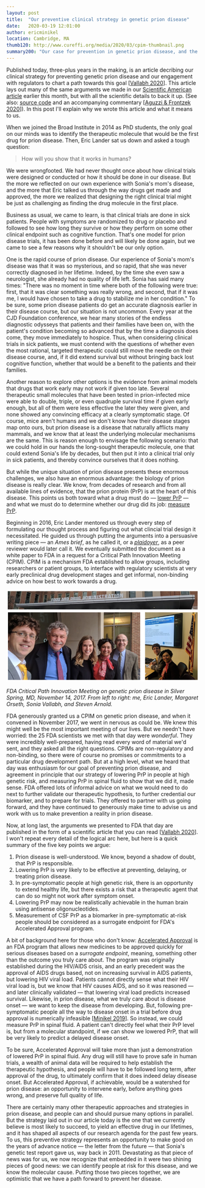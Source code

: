 ```yaml
---
layout: post
title:  "Our preventive clinical strategy in genetic prion disease"
date:   2020-03-19 12:01:00
author: ericminikel
location: Cambridge, MA
thumb120: http://www.cureffi.org/media/2020/03/cpim-thumbnail.png
summary200: "Our case for prevention in genetic prion disease, and the clinical and regulatory strategy needed to make it a reality."
---
```


Published today, three-plus years in the making, is an article decribing our clinical strategy for preventing genetic prion disease and our engagement with regulators to chart a path towards this goal [[Vallabh 2020]]. This article lays out many of the same arguments we made in our [Scientific American article](https://www.scientificamerican.com/article/the-married-researchers-racing-to-stop-prion-disease/) earlier this month, but with all the scientific details to back it up. (See also: [source code](https://github.com/ericminikel/prevention_plaidoyer) and an accompanying commentary [[Aguzzi & Frontzek 2020]]). In this post I'll explain why we wrote this article and what it means to us.

When we joined the Broad Institute in 2014 as PhD students, the only goal on our minds was to identify the therapeutic molecule that would be the first drug for prion disease. Then, Eric Lander sat us down and asked a tough question:

> How will you show that it works in humans?

We were wrongfooted. We had never thought once about how clinical trials were designed or conducted or how it should be done in our disease. But the more we reflected on our own experience with Sonia's mom's disease, and the more that Eric talked us through the way drugs get made and approved, the more we realized that designing the right clinical trial might be just as challenging as finding the drug molecule in the first place.

Business as usual, we came to learn, is that clinical trials are done in sick patients. People with symptoms are randomized to drug or placebo and followed to see how long they survive or how they perform on some other clinical endpoint such as cognitive function. That's one model for prion disease trials, it has been done before and will likely be done again, but we came to see a few reasons why it shouldn't be our only option.

One is the rapid course of prion disease. Our experience of Sonia's mom's disease was that it was so mysterious, and so rapid, that she was never correctly diagnosed in her lifetime. Indeed, by the time she even saw a neurologist, she already had no quality of life left. Sonia has said many times: "There was no moment in time where both of the following were true: first, that it was clear something was really wrong, and second, that if it was me, I would have chosen to take a drug to stabilize me in her condition." To be sure, some prion disease patients do get an accurate diagnosis earlier in their disease course, but our situation is not uncommon. Every year at the CJD Foundation conference, we hear many stories of the endless diagnostic odysseys that patients and their families have been on, with the patient's condition becoming so advanced that by the time a diagnosis does come, they move immediately to hospice. Thus, when considering clinical trials in sick patients, we must contend with the questions of whether even the most rational, targeted therapeutic could still move the needle on their disease course, and, if it did extend survival but without bringing back lost cognitive function, whether that would be a benefit to the patients and their families.

Another reason to explore other options is the evidence from animal models that drugs that work early may not work if given too late. Several therapeutic small molecules that have been tested in prion-infected mice were able to double, triple, or even quadruple survival time if given early enough, but all of them were less effective the later they were given, and none showed any convincing efficacy at a clearly symptomatic stage. Of course, mice aren't humans and we don't know how their disease stages map onto ours, but prion disease is a disease that naturally afflicts many mammals, and we know that at least the underlying molecular mechanisms are the same. This is reason enough to envisage the following scenario: that we could hold in our hands the long-sought therapeutic molecule, one that could extend Sonia's life by decades, but then put it into a clinical trial only in sick patients, and thereby convince ourselves that it does nothing.

But while the unique situation of prion disease presents these enormous challenges, we also have an enormous advantage: the biology of prion disease is really clear. We know, from decades of research and from all available lines of evidence, that the prion protein (PrP) is at the heart of this disease. This points us both toward what a drug must do &mdash; [lower PrP](/2018/07/10/antisense-part-i-the-basics/) &mdash; and what we must do to determine whether our drug did its job: [measure PrP](/2019/04/04/measuring-prp-in-spinal-fluid-two-different-ways/).

Beginning in 2016, Eric Lander mentored us through every step of formulating our thought process and figuring out what clincial trial design it necessitated. He guided us through putting the arguments into a persuasive writing piece &mdash; an *Ames brief*, as he called it, or a [*plaidoyer*](https://en.wiktionary.org/wiki/plaidoyer), as a peer reviewer would later call it. We eventually submitted the document as a white paper to FDA in a request for a Critical Path Innovation Meeting (CPIM). CPIM is a mechanism FDA established to allow groups, including researchers or patient groups, to interface with regulatory scientists at very early preclinical drug development stages and get informal, non-binding advice on how best to work towards a drug. 

![](/media/2020/03/cpim-photos-2017-11-14.png)

*FDA Critical Path Innovation Meeting on genetic prion disease in Silver Spring, MD, November 14, 2017. From left to right: me, Eric Lander, Margaret Orseth, Sonia Vallabh, and Steven Arnold.*

FDA generously granted us a CPIM on genetic prion disease, and when it convened in November 2017, we went in nervous as could be. We knew this might well be the most important meeting of our lives. But we needn't have worried: the 25 FDA scientists we met with that day were *wonderful*. They were incredibly well-prepared, having read every word of material we'd sent, and they asked all the right questions. CPIMs are non-regulatory and non-binding, so there were of course no promises or commitments to a particular drug development path. But at a high level, what we heard that day was enthusiasm for our goal of preventing prion disease, and agreement in principle that our strategy of lowering PrP in people at high genetic risk, and measuring PrP in spinal fluid to show that we did it, made sense. FDA offered lots of informal advice on what we would need to do next to further validate our therapeutic hypothesis, to further credential our biomarker, and to prepare for trials. They offered to partner with us going forward, and they have continued to generously make time to advise us and work with us to make prevention a reality in prion disease.

Now, at long last, the arguments we presented to FDA that day are published in the form of a scientific article that you can read [[Vallabh 2020]]. I won't repeat every detail of the logical arc here, but here is a quick summary of the five key points we argue:

1. Prion disease is well-understood. We know, beyond a shadow of doubt, that PrP is responsible.
2. Lowering PrP is very likely to be effective at preventing, delaying, or treating prion disease.
3. In pre-symptomatic people at high genetic risk, there is an opportunity to extend healthy life, but there exists a risk that a therapeutic agent that can do so might not work after symptom onset.
4. Lowering PrP may now be realistically achievable in the human brain using antisense oligonucleotides.
5. Measurement of CSF PrP as a biomarker in pre-symptomatic at-risk people should be considered as a surrogate endpoint for FDA's Accelerated Approval program.

A bit of background here for those who don't know: [Accelerated Approval](/2016/10/20/the-deal-with-accelerated-approval/) is an FDA program that allows new medicines to be approved quickly for serious diseases based on a *surrogate endpoint*, meaning, something other than the outcome you truly care about. The program was originally established during the HIV/AIDS crisis, and an early precedent was the approval of AIDS drugs based, not on increasing survival in AIDS patients, but lowering HIV viral load. Patients cannot directly sense what their HIV viral load is, but we know that HIV causes AIDS, and so it was reasoned &mdash; and later clinically validated &mdash; that lowering viral load predicts increased survival. Likewise, in prion disease, what we truly care about is disease onset &mdash; we want to keep the disease from developing. But, following pre-symptomatic people all the way to disease onset in a trial before drug approval is numerically infeasible [[Minikel 2019]]. So instead, we could measure PrP in spinal fluid. A patient can't directly feel what their PrP level is, but from a molecular standpoint, if we can show we lowered PrP, that will be very likely to predict a delayed disease onset.

To be sure, Accelerated Approval will take more than just a demonstration of lowered PrP in spinal fluid. Any drug will still have to prove safe in human trials, a wealth of animal data will be required to help establish the therapeutic hypothesis, and people will have to be followed long term, after approval of the drug, to ultimately confirm that it does indeed delay disease onset. But Accelerated Approval, if achievable, would be a watershed for prion disease: an opportunity to intervene early, before anything goes wrong, and preserve full quality of life.

There are certainly many other therapeutic approaches and strategies in prion disease, and people can and should pursue many options in parallel. But the strategy laid out in our article today is the one that we currently believe is most likely to succeed, to yield an effective drug in our lifetimes, and it has shaped all aspects of our research agenda for the past few years. To us, this preventive strategy represents an opportunity to make good on the years of advance notice &mdash; the letter from the future &mdash; that Sonia's genetic test report gave us, way back in 2011. Devastating as that piece of news was for us, we now recognize that embedded in it were two shining pieces of good news: we can identify people at risk for this disease, and we know the molecular cause. Putting those two pieces together, we are optimistic that we have a path forward to prevent her disease.



[Vallabh 2020]: https://authors.elsevier.com/c/1alfV_XXc8UEkZ "Vallabh SM, Minikel EV, Schreiber SL, Lander ES. Towards a treatment for genetic prion disease: trials and biomarkers. The Lancet Neurology 2020;19(4):361–368. DOI: 10.1016/S1474-4422(19)30403-X"

[Aguzzi & Frontzek 2020]: https://doi.org/10.1016/S1474-4422(20)30029-6 "Aguzzi A, Frontzek K. New paradigms of clinical trial design for genetic prion diseases. The Lancet Neurology. 2020;19(4):284–285. DOI: 10.1016/S1474-4422(20)30029-6"

[Minikel 2019]: https://www.ncbi.nlm.nih.gov/pubmed/31171647 "Minikel EV, Vallabh SM, Orseth MC, Brandel JP, Haïk S, Laplanche JL, Zerr I, Parchi P, Capellari S, Safar J, Kenny J, Fong JC, Takada LT, Ponto C, Hermann P,  Knipper T, Stehmann C, Kitamoto T, Ae R, Hamaguchi T, Sanjo N, Tsukamoto T, Mizusawa H, Collins SJ, Chiesa R, Roiter I, de Pedro-Cuesta J, Calero M, Geschwind MD, Yamada M, Nakamura Y, Mead S. Age at onset in genetic prion disease and the design of preventive clinical trials. Neurology. 2019 Jul 9;93(2):e125-e134. doi: 10.1212/WNL.0000000000007745. Epub 2019 Jun 6. PubMed PMID: 31171647; PubMed Central PMCID: PMC6656649."


